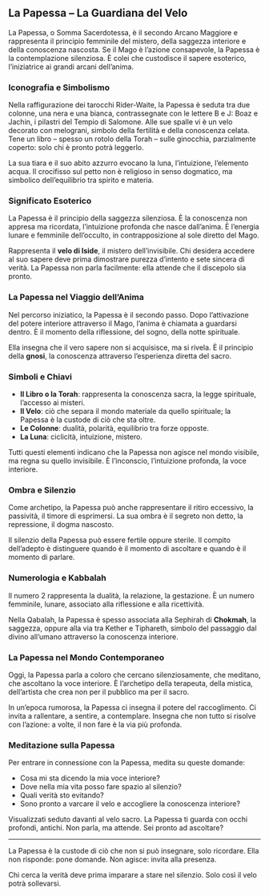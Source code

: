 ## La Papessa – La Guardiana del Velo

La Papessa, o Somma Sacerdotessa, è il secondo Arcano Maggiore e rappresenta il principio femminile del mistero, della saggezza interiore e della conoscenza nascosta. Se il Mago è l’azione consapevole, la Papessa è la contemplazione silenziosa. È colei che custodisce il sapere esoterico, l’iniziatrice ai grandi arcani dell’anima.

### Iconografia e Simbolismo

Nella raffigurazione dei tarocchi Rider-Waite, la Papessa è seduta tra due colonne, una nera e una bianca, contrassegnate con le lettere B e J: Boaz e Jachin, i pilastri del Tempio di Salomone. Alle sue spalle vi è un velo decorato con melograni, simbolo della fertilità e della conoscenza celata. Tene un libro – spesso un rotolo della Torah – sulle ginocchia, parzialmente coperto: solo chi è pronto potrà leggerlo.

La sua tiara e il suo abito azzurro evocano la luna, l’intuizione, l’elemento acqua. Il crocifisso sul petto non è religioso in senso dogmatico, ma simbolico dell’equilibrio tra spirito e materia.

### Significato Esoterico

La Papessa è il principio della saggezza silenziosa. È la conoscenza non appresa ma ricordata, l’intuizione profonda che nasce dall’anima. È l’energia lunare e femminile dell’occulto, in contrapposizione al sole diretto del Mago.

Rappresenta il **velo di Iside**, il mistero dell’invisibile. Chi desidera accedere al suo sapere deve prima dimostrare purezza d’intento e sete sincera di verità. La Papessa non parla facilmente: ella attende che il discepolo sia pronto.

### La Papessa nel Viaggio dell’Anima

Nel percorso iniziatico, la Papessa è il secondo passo. Dopo l’attivazione del potere interiore attraverso il Mago, l’anima è chiamata a guardarsi dentro. È il momento della riflessione, del sogno, della notte spirituale.

Ella insegna che il vero sapere non si acquisisce, ma si rivela. È il principio della **gnosi**, la conoscenza attraverso l’esperienza diretta del sacro.

### Simboli e Chiavi

- **Il Libro o la Torah**: rappresenta la conoscenza sacra, la legge spirituale, l’accesso ai misteri.
- **Il Velo**: ciò che separa il mondo materiale da quello spirituale; la Papessa è la custode di ciò che sta oltre.
- **Le Colonne**: dualità, polarità, equilibrio tra forze opposte.
- **La Luna**: ciclicità, intuizione, mistero.

Tutti questi elementi indicano che la Papessa non agisce nel mondo visibile, ma regna su quello invisibile. È l’inconscio, l’intuizione profonda, la voce interiore.

### Ombra e Silenzio

Come archetipo, la Papessa può anche rappresentare il ritiro eccessivo, la passività, il timore di esprimersi. La sua ombra è il segreto non detto, la repressione, il dogma nascosto.

Il silenzio della Papessa può essere fertile oppure sterile. Il compito dell’adepto è distinguere quando è il momento di ascoltare e quando è il momento di parlare.

### Numerologia e Kabbalah

Il numero 2 rappresenta la dualità, la relazione, la gestazione. È un numero femminile, lunare, associato alla riflessione e alla ricettività.

Nella Qabalah, la Papessa è spesso associata alla Sephirah di **Chokmah**, la saggezza, oppure alla via tra Kether e Tiphareth, simbolo del passaggio dal divino all’umano attraverso la conoscenza interiore.

### La Papessa nel Mondo Contemporaneo

Oggi, la Papessa parla a coloro che cercano silenziosamente, che meditano, che ascoltano la voce interiore. È l’archetipo della terapeuta, della mistica, dell’artista che crea non per il pubblico ma per il sacro.

In un’epoca rumorosa, la Papessa ci insegna il potere del raccoglimento. Ci invita a rallentare, a sentire, a contemplare. Insegna che non tutto si risolve con l’azione: a volte, il non fare è la via più profonda.

### Meditazione sulla Papessa

Per entrare in connessione con la Papessa, medita su queste domande:

- Cosa mi sta dicendo la mia voce interiore?
- Dove nella mia vita posso fare spazio al silenzio?
- Quali verità sto evitando?
- Sono pronto a varcare il velo e accogliere la conoscenza interiore?

Visualizzati seduto davanti al velo sacro. La Papessa ti guarda con occhi profondi, antichi. Non parla, ma attende. Sei pronto ad ascoltare?

---

La Papessa è la custode di ciò che non si può insegnare, solo ricordare. Ella non risponde: pone domande. Non agisce: invita alla presenza.

Chi cerca la verità deve prima imparare a stare nel silenzio. Solo così il velo potrà sollevarsi.